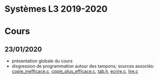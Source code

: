 Systèmes L3 2019-2020
=================


# Cours

## 23/01/2020

* présentation globale du cours
* disgression de programmation autour des tampons; sources associés:
  [copie_inefficace.c](Cours/20200123/copie_inefficace.c),
  [copie_plus_efficace.c](Cours/20200123/copie_plus_efficace.c), [tab.h](Cours/20200123/tab.h),
  [ecrire.c](Cours/20200123/ecrire.c), [lire.c](Cours/20200123/lire.c)

